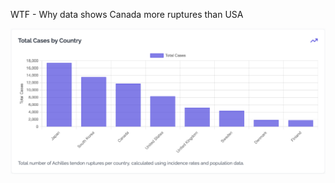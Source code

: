WTF - Why data shows Canada more ruptures than USA

![Incidence by country](./images//atr-total-by-country.png)
